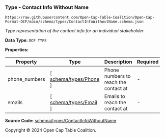 ### Type - Contact Info Without Name

`https://raw.githubusercontent.com/Open-Cap-Table-Coalition/Open-Cap-Format-OCF/main/schema/types/ContactInfoWithoutName.schema.json`

_Type representation of the contact info for an individual stakeholder_

**Data Type:** `OCF TYPE`

**Properties:**

| Property      | Type                                 | Description                           | Required |
| ------------- | ------------------------------------ | ------------------------------------- | -------- |
| phone_numbers | [ [schema/types/Phone](./Phone.md) ] | Phone numbers to reach the contact at | -        |
| emails        | [ [schema/types/Email](./Email.md) ] | Emails to reach the contact at        | -        |

**Source Code:** [schema/types/ContactInfoWithoutName](../../../../schema/types/ContactInfoWithoutName.schema.json)

Copyright © 2024 Open Cap Table Coalition.
